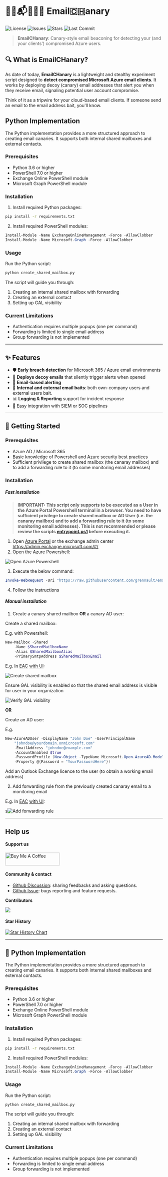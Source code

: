 # 🕵️‍♂️📬👨🏻‍💻 Email🇨🇭anary

![License](https://img.shields.io/github/license/grennault/emailCHanary)
![Issues](https://img.shields.io/github/issues/grennault/emailCHanary)
![Stars](https://img.shields.io/github/stars/grennault/emailCHanary)
![Last Commit](https://img.shields.io/github/last-commit/grennault/emailCHanary)

> **EmailCHanary**: Canary-style email beaconing for detecting your (and your clients') compromised Azure users.

## 🔍 What is EmailCHanary?

As date of today, **EmailCHanary** is a lightweight and stealthy experiment script designed to **detect compromised Microsoft Azure email clients**. It works by deploying decoy (canary) email addresses that alert you when they receive email, signaling potential user account compromise.

Think of it as a tripwire for your cloud-based email clients. If someone send an email to the email address bait, you'll know.

## Python Implementation

The Python implementation provides a more structured approach to creating email canaries. It supports both internal shared mailboxes and external contacts.

### Prerequisites
- Python 3.6 or higher
- PowerShell 7.0 or higher
- Exchange Online PowerShell module
- Microsoft Graph PowerShell module

### Installation
1. Install required Python packages:
```bash
pip install -r requirements.txt
```

2. Install required PowerShell modules:
```powershell
Install-Module -Name ExchangeOnlineManagement -Force -AllowClobber
Install-Module -Name Microsoft.Graph -Force -AllowClobber
```

### Usage
Run the Python script:
```bash
python create_shared_mailbox.py
```

The script will guide you through:
1. Creating an internal shared mailbox with forwarding
2. Creating an external contact
3. Setting up GAL visibility

### Current Limitations
- Authentication requires multiple popups (one per command)
- Forwarding is limited to single email address
- Group forwarding is not implemented

---

## ✨ Features

- 🛡️ **Early breach detection** for Microsoft 365 / Azure email environments
- 📨 **Deploys decoy emails** that silently trigger alerts when opened
- 🔗 **Email-based alerting**
- 👥 **Internal and external email baits**: both own-company users and external users bait.
- 📊 **Logging & Reporting** support for incident response
- 🧰 Easy integration with SIEM or SOC pipelines

---

## 🚀 Getting Started

### Prerequisites

- Azure AD / Microsoft 365
- Basic knowledge of Powershell and Azure security best practices
- Sufficient privilege to create shared mailbox (the canaray mailbox) and to add a forwarding rule to it (to some monitoring email addresses)

### Installation

##### Fast installation

> **IMPORTANT: This script only supports to be executed as a User in the Azure Portal Powershell terminal in a browser. You need to have sufficient privilege to create shared mailbox or AD User (i.e. the canaray mailbox) and to add a forwarding rule to it (to some monitoring email addresses). This is not recommended or please review the scripts [entrypoint.ps1](./entrypoint.ps1) before executing it.**

1. Open [Azure Portal](https://portal.azure.com/#home) or the exchange admin center https://admin.exchange.microsoft.com/#/
2. Open the Azure Powershell:

![Open Azure Powershell](./img/openAzurePS.jpg)

3. Execute the below command:

```powershell
Invoke-WebRequest -Uri "https://raw.githubusercontent.com/grennault/emailCHanary/main/entrypoint.ps1" -OutFile "entrypoint.ps1"; & "./entrypoint.ps1"
```

4. Follow the instructions


##### Manual installation

1. Create a canary shared mailbox __OR__ a canary AD user:

Create a shared mailbox:

E.g. with Powershell:

```powershell
New-Mailbox -Shared
    -Name $SharedMailboxName
    -Alias $SharedMailboxAlias
    -PrimarySmtpAddress $SharedMailboxEmail
```

E.g. In [EAC](https://admin.cloud.microsoft) [with UI](https://learn.microsoft.com/en-us/exchange/collaboration-exo/shared-mailboxes#use-the-eac-to-create-a-shared-mailbox):

![Create shared mailbox](./img/createSharedMailbox.png)

Ensure GAL visibility is enabled so that the shared email address is visible for user in your organization

![Verify GAL visibility](./img/verifyGALVisibility.png)

 __OR__

Create an AD user:

E.g. 

```powershell
New-AzureADUser -DisplayName "John Doe" -UserPrincipalName 
    "johndoe@yourdomain.onmicrosoft.com" 
    -EmailAddress "johndoe@example.com"
    -AccountEnabled $true 
    -PasswordProfile (New-Object -TypeName Microsoft.Open.AzureAD.Model.PasswordProfile 
    -Property @{Password = "YourPasswordHere"})
```

Add an Outlook Exchange licence to the user (to obtain a working email address)

2. Add forwarding rule from the previously created canaray email to a monitoring email

E.g. In [EAC](https://admin.cloud.microsoft) [with UI](https://learn.microsoft.com/en-us/exchange/recipients-in-exchange-online/manage-user-mailboxes/configure-email-forwarding):

s![Add forwarding rule](./img/addForwardingRule.png)

---

## Help us

#### Support us

<a href="https://www.buymeacoffee.com/grennault" target="_blank"><img src="https://cdn.buymeacoffee.com/buttons/default-orange.png" alt="Buy Me A Coffee" height="41" width="174"></a>

#### Community & contact

- [Github Discussion](https://github.com/grennault/emailCHanary/discussions): sharing feedbacks and asking questions.
- [Github Issue](https://github.com/grennault/emailCHanary/issues): bugs reporting and feature requests.

**Contributors**

<a href="https://github.com/grennault/emailCHanary/graphs/contributors">
  <img src="https://contrib.rocks/image?repo=grennault/emailCHanary" />
</a>

#### Star History

<a href="https://www.star-history.com/#grennault/emailCHanary&Timeline">
 <picture>
   <source media="(prefers-color-scheme: dark)" srcset="https://api.star-history.com/svg?repos=grennault/emailCHanary&type=Timeline&theme=dark" />
   <source media="(prefers-color-scheme: light)" srcset="https://api.star-history.com/svg?repos=grennault/emailCHanary&type=Timeline" />
   <img alt="Star History Chart" src="https://api.star-history.com/svg?repos=grennault/emailCHanary&type=Timeline" />
 </picture>
</a>

---

## 🐍 Python Implementation

The Python implementation provides a more structured approach to creating email canaries. It supports both internal shared mailboxes and external contacts.

### Prerequisites
- Python 3.6 or higher
- PowerShell 7.0 or higher
- Exchange Online PowerShell module
- Microsoft Graph PowerShell module

### Installation
1. Install required Python packages:
```bash
pip install -r requirements.txt
```

2. Install required PowerShell modules:
```powershell
Install-Module -Name ExchangeOnlineManagement -Force -AllowClobber
Install-Module -Name Microsoft.Graph -Force -AllowClobber
```

### Usage
Run the Python script:
```bash
python create_shared_mailbox.py
```

The script will guide you through:
1. Creating an internal shared mailbox with forwarding
2. Creating an external contact
3. Setting up GAL visibility

### Current Limitations
- Authentication requires multiple popups (one per command)
- Forwarding is limited to single email address
- Group forwarding is not implemented
